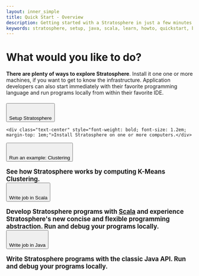 ```yaml
--- 
layout: inner_simple
title: Quick Start - Overview
description: Getting started with a Stratosphere in just a few minutes.
keywords: stratosphere, setup, java, scala, learn, howto, quickstart, big data, data analytics
---
```


<div class="page-header text-center">
  <h1><strong>What would you like to do?</strong></h1>
</div>



<div class="row">
    <p class="lead"><strong>There are plenty of ways to explore Stratosphere</strong>. Install it one one or more machines, if you want to get to know the infrastructure. Application developers can also start immediately with their favorite programming language and run programs locally from within their favorite IDE.</p>
</div>

<div class="row" style="margin-top:20px">
  <div class="col-md-3">
    <button type="button" class="btn btn-primary btn-lg btn-block gettingstarted-choices" onclick="_gaq.push(['_trackEvent','Quickstart','setup',this.href]); location.href='{{ site.baseurl }}/quickstart/setup.html'">
      <i class="icon-cloud icon-4x"></i><br> <br>Setup Stratosphere
    </button>
    
    <div class="text-center" style="font-weight: bold; font-size: 1.2em; margin-top: 1em;">Install Stratosphere on one or more computers.</div>
  </div>

  <div class="col-md-3">
    <button type="button" class="btn btn-primary btn-lg btn-block gettingstarted-choices" onclick="_gaq.push(['_trackEvent','Quickstart','demo',this.href]); location.href='{{ site.baseurl }}/quickstart/example.html'">
      <i class="icon-lightbulb icon-4x"></i><br> <br>Run an example: Clustering
    </button>
    <div class="text-center" style="font-weight: bold; font-size: 1.2em; margin-top: 1em;">See how Stratosphere works by computing K-Means Clustering.
    </div>
  </div>

  <div class="col-md-3">
  	<button type="button" class="btn btn-primary btn-lg btn-block gettingstarted-choices" onclick="_gaq.push(['_trackEvent','Quickstart','scala',this.href]); location.href='{{ site.baseurl }}/quickstart/scala.html'">
  		<i class="icon-code icon-4x"></i><br> <br>Write job in Scala
    </button>
    <div class="text-center" style="font-weight: bold; font-size: 1.2em; margin-top: 1em;">Develop Stratosphere programs with <a href="http://scala-lang.org">Scala</a> and experience Stratosphere's new  concise and flexible programming abstraction. Run and debug your programs locally.</div>
  </div>
  <div class="col-md-3">
    <button type="button" class="btn btn-primary btn-lg btn-block gettingstarted-choices" onclick="_gaq.push(['_trackEvent','Quickstart','java',this.href]); location.href='{{ site.baseurl }}/quickstart/java.html'">
      <i class="icon-coffee icon-4x"></i><br> <br>Write job in Java
    </button>
    <div class="text-center" style="font-weight: bold; font-size: 1.2em; margin-top: 1em;">Write Stratosphere programs with the classic Java API. Run and debug your programs locally.
    </div>
  </div>

</div>